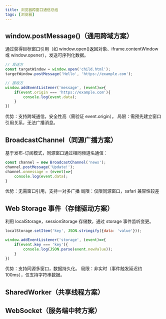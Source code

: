 ```yaml
---
title: 浏览器跨窗口通信总结
tags: [浏览器]
---
```


## window.postMessage()（通用跨域方案）

通过获得目标窗口引用（如 window.open()返回对象、iframe.contentWindow 或 window.opener），发送可序列化数据。

```JavaScript
// 发送方
const targetWindow = window.open('child.html');
targetWindow.postMessage('Hello', 'https://example.com');

// 接收方
window.addEventListener('message', (event)=>{
    if(event.origin === 'https://example.com'){
        console.log(event.data);
    }
})
```

优势：支持跨域通信，安全性高（需验证 event.origin）。
局限：需预先建立窗口引用关系，无法广播消息。

## BroadcastChannel（同源广播方案）

基于发布-订阅模式，同源窗口通过相同频道名通信：

```JavaScript
const channel = new BroadcastChannel('news');
channel.postMessage('Update!');
channel.onmessage = (event)=>{
    console.log(event.data);
}
```

优势：无需窗口引用，支持一对多广播
局限：仅限同源窗口，safari 兼容性较差

## Web Storage 事件（存储驱动方案）

利用 localStorage，sessionStorage 存储数，通过 storage 事件监听变更。

```JavaScript
localStorage.setItem('key', JSON.stringify({data: 'value'}));

window.addEventListener('storage', (event)=>{
    if(event.key === 'key'){
        console.log(JSON.parse(event.newValue));
    }
})
```

优势：支持同源多窗口，数据持久化。
局限：非实时（事件触发延迟约 100ms），仅支持字符串数据。

## SharedWorker（共享线程方案）

## WebSocket（服务端中转方案）
